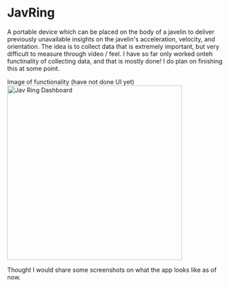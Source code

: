 # JavRing
A portable device which can be placed on the body of a javelin to deliver previously unavailable insights on the javelin's acceleration, velocity, and orientation. The idea is to collect data that is extremely important, but very difficult to measure through video / feel. I have so far only worked onteh functinality of collecting data, and that is mostly done! I do plan on finishing this at some point. 

Image of functionality (have not done UI yet)
<img width="405" alt="Jav Ring Dashboard" src="https://github.com/user-attachments/assets/bdfa8747-b589-4b56-8f18-9c803df12f7f" />


Thought I would share some screenshots on what the app looks like as of now. 
